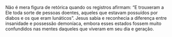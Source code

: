 ﻿Não é mera figura de retórica quando os registros afirmam: “E trouxeram a Ele toda  sorte de pessoas doentes, aqueles que estavam possuídos por diabos e os que eram lunáticos”. Jesus sabia e reconhecia a diferença entre insanidade e possessão demoníaca, embora esses estados fossem muito confundidos nas mentes daqueles que viveram em seu dia e geração.